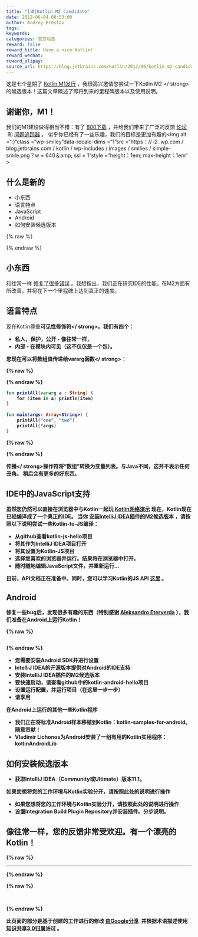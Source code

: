 ```yaml
---
title: "[译]Kotlin M2 Candidate"
date: 2012-06-04 08:53:00
author: Andrey Breslav
tags:
keywords:
categories: 官方动态
reward: false
reward_title: Have a nice Kotlin!
reward_wechat:
reward_alipay:
source_url: https://blog.jetbrains.com/kotlin/2012/06/kotlin-m2-candidate/
---
```


这是七个星期了 [Kotlin M1发行](http://blog.jetbrains.com/kotlin/2012/04/kotlin-m1-is-out/) ，我很高兴邀请您尝试一下Kotlin M2 </ strong>的候选版本！这篇文章概述了即将到来的里程碑版本以及使用说明。
## 谢谢你，M1！

我们的M1建设做得相当不错：有了 [800下载](http://plugins.intellij.net/plugin/?id=6954) ，并给我们带来了广泛的反馈 [论坛](http://devnet.jetbrains.com/community/kotlin)  和 [问题追踪器](http://youtrack.jetbrains.net/issues/KT) 。
似乎你已经有了一些乐趣，我们的目标是更加有趣的<img alt =“:)”class =“wp-smiley”data-recalc-dims =“1”src =“https：// i2 .wp.com / blog.jetbrains.com / kotlin / wp-includes / images / smilies / simple-smile.png？w = 640＆amp; ssl = 1“style =”height：1em; max-height：1em“ >
## 什么是新的


* 小东西
* 语言特点
* JavaScript
* Android
* 如何安装候选版本


{% raw %}
<p><span id="more-550"></span></p>
{% endraw %}

## 小东西

和往常一样 [修复了很多错误](http://youtrack.jetbrains.com/issues/KT?q=resolved+date%3A+2012-04-12+..+2012-06-07) 。我想指出，我们正在研究IDE的性能。在M2方面有所改善，并将在下一个里程碑上达到真正的速度。
## 语言特点

现在Kotlin尊重<strong>可见性修饰符</ strong>。我们有四个：

* 私人，保护，公开 - 像往常一样，
* 内部 - 在模块内可见（这不仅仅是一个包）。

您现在可以将<strong>数组值传递给vararg函数</ strong>：

{% raw %}
<p></p>
{% endraw %}

```kotlin
fun printAll(vararg a : String) {
    for (item in a) println(item)
}
 
fun main(args: Array<String>) {
    printAll("one", "two")
    printAll(*args)
}
```

{% raw %}
<p></p>
{% endraw %}

<strong>传播</ strong>操作符将“数组”转换为变量列表。与Java不同，这并不表示任何丑角。
稍后会有更多的好东西。
## IDE中的JavaScript支持

虽然您仍然可以直接在浏览器中与Kotlin一起玩 [Kotlin网络演示](http://kotlin-demo.jetbrains.com) 现在，Kotlin现在已经编译成了一个真正的IDE。
当你 [安装IntelliJ IDEA插件的M2候选版本](#install) ，请按照以下说明尝试一些Kotlin-to-JS编译：

* 从github查看kotlin-js-hello项目
* 将其作为IntelliJ IDEA项目打开
* 将其设置为Kotlin-JS项目
* 选择您喜欢的浏览器并运行。结果将在浏览器中打开。
* 随时随地编辑JavaScript文件，并重新运行...

目前，API文档正在准备中。同时，您可以学习Kotlin的JS API [这里](https://github.com/JetBrains/kotlin/tree/master/js/js.libraries/src) 。
## Android

修复一些bug后，发现很多有趣的东西（特别感谢 [Aleksandro Eterverda](https://github.com/eterverda) ），我们准备在Android上运行Kotlin！

{% raw %}
<p style="text-align: center"><a href="https://i2.wp.com/blog.jetbrains.com/kotlin/files/2012/06/KotlinDroid.png"><img alt="" data-recalc-dims="1" src="https://i2.wp.com/blog.jetbrains.com/kotlin/files/2012/06/KotlinDroid.png?resize=250%2C136&amp;ssl=1"/></a></p>
{% endraw %}


* 您需要安装Android SDK并进行设置
* IntelliJ IDEA的开源版本提供对Android的IDE支持
* 安装IntelliJ IDEA插件的M2候选版本
* 要快速启动，请查看github中的kotlin-android-hello项目
* 设置运行配置，并运行项目（在这里一步一步）
* 请享用

在Android上运行的其他一些Kotlin程序

* 我们正在将标准Android样本移植到Kotlin：kotlin-samples-for-android。随意贡献！
* Vladimir Lichonos为Android安装了一组有用的Kotlin实用程序：kotlinAndroidLib

## 如何安装候选版本


* 获取IntelliJ IDEA（Community或Ultimate）版本11.1。

如果您想将您的工作环境与Kotlin实验分开，请按照此处的说明进行操作
* 如果您想将您的工作环境与Kotlin实验分开，请按照此处的说明进行操作
* 设置Integration Build Plugin Repository并安装插件。分步说明。

## 像往常一样，您的反馈非常受欢迎。有一个漂亮的Kotlin！


{% raw %}
<hr/>
{% endraw %}


{% raw %}
<p> </p>
{% endraw %}

此页面的部分是基于创建的工作进行的修改 [由Google分享](http://code.google.com/policies.html)  并根据术语描述使用 [知识共享3.0归属许可](http://creativecommons.org/licenses/by/3.0/) 。
